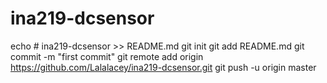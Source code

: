 # ina219-dcsensor
echo # ina219-dcsensor >> README.md
git init
git add README.md
git commit -m "first commit"
git remote add origin https://github.com/Lalalacey/ina219-dcsensor.git
git push -u origin master
